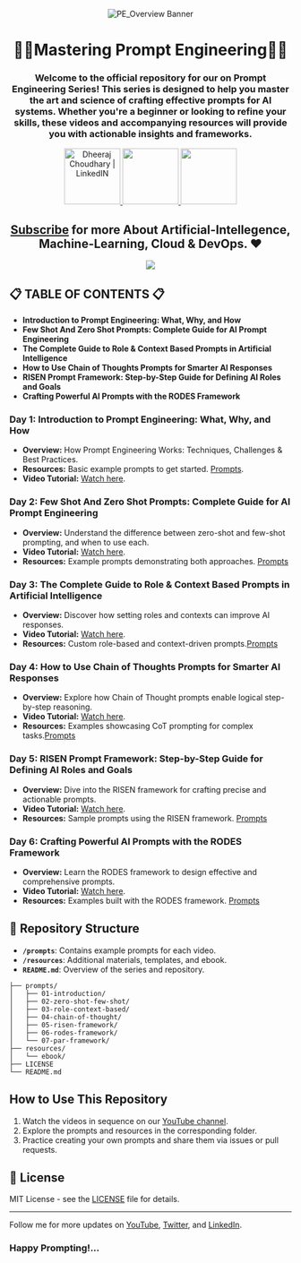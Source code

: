<div align="center">

![PE_Overview Banner](https://github.com/user-attachments/assets/d52181ef-d165-44c3-aa92-115ad280291f)


# 👨‍💻Mastering Prompt Engineering👨‍💻
### Welcome to the official repository for our on **Prompt Engineering Series!** This series is designed to help you master the art and science of crafting effective prompts for AI systems. Whether you're a beginner or looking to refine your skills, these videos and accompanying resources will provide you with actionable insights and frameworks.

<a href="https://www.linkedin.com/in/dheeraj-choudhary/" target="_blank">
  <img height="100" alt="Dheeraj Choudhary | LinkedIN"  src="https://user-images.githubusercontent.com/60597290/152035581-a7c6c0c3-65c3-4160-89c0-e90ddc1e8d4e.png"/>
</a> 

<a href="https://www.youtube.com/@dheeraj-choudhary?sub_confirmation=1">
    <img height="100" src="https://user-images.githubusercontent.com/60597290/152035929-b7f75d38-e1c2-4325-a97e-7b934b8534e2.png" />
</a>  

<a href="https://twitter.com/DheerajC30">
    <img height="100" src="https://user-images.githubusercontent.com/60597290/152035696-80cad2ec-b4dd-4552-88e6-b6b466124f5b.png" />
</a>  

## [Subscribe](https://www.youtube.com/@dheeraj-choudhary?sub_confirmation=1) for more About Artificial-Intellegence, Machine-Learning, Cloud & DevOps. ❤

<a href="https://www.buymeacoffee.com/Dheeraj3"><img src="https://img.buymeacoffee.com/button-api/?text=Buy me a coffee&emoji=&slug=Dheeraj3&button_colour=5F7FFF&font_colour=ffffff&font_family=Cookie&outline_colour=000000&coffee_colour=FFDD00"></a>

</div>

## 📋 TABLE OF CONTENTS 📋
- **Introduction to Prompt Engineering: What, Why, and How**
- **Few Shot And Zero Shot Prompts: Complete Guide for AI Prompt Engineering**
- **The Complete Guide to Role & Context Based Prompts in Artificial Intelligence**
- **How to Use Chain of Thoughts Prompts for Smarter AI Responses**
- **RISEN Prompt Framework: Step-by-Step Guide for Defining AI Roles and Goals**
- **Crafting Powerful AI Prompts with the RODES Framework**

### Day 1: Introduction to Prompt Engineering: What, Why, and How

- **Overview:** How Prompt Engineering Works: Techniques, Challenges & Best Practices.
- **Resources:** Basic example prompts to get started. [Prompts](https://github.com/dheeraj3choudhary/Mastering_Prompt_Engineering/tree/main/prompts/introduction).
- **Video Tutorial:** [Watch here](https://youtu.be/UptDGRwQhus).

### Day 2: Few Shot And Zero Shot Prompts: Complete Guide for AI Prompt Engineering

- **Overview:** Understand the difference between zero-shot and few-shot prompting, and when to use each.
- **Video Tutorial:** [Watch here](https://youtu.be/bHkhFmm_-tU).
- **Resources:** Example prompts demonstrating both approaches. [Prompts](https://github.com/dheeraj3choudhary/Mastering_Prompt_Engineering/tree/main/prompts/zero-shot-few-shot)

### Day 3: The Complete Guide to Role & Context Based Prompts in Artificial Intelligence

- **Overview:** Discover how setting roles and contexts can improve AI responses.
- **Video Tutorial:** [Watch here](https://youtu.be/cUukP3C7CD0).
- **Resources:** Custom role-based and context-driven prompts.[Prompts](https://github.com/dheeraj3choudhary/Mastering_Prompt_Engineering/tree/main/prompts/role-context-based)

### Day 4: How to Use Chain of Thoughts Prompts for Smarter AI Responses

- **Overview:** Explore how Chain of Thought prompts enable logical step-by-step reasoning.
- **Video Tutorial:** [Watch here](https://youtu.be/DWE4LiZ4R_w).
- **Resources:** Examples showcasing CoT prompting for complex tasks.[Prompts](https://github.com/dheeraj3choudhary/Mastering_Prompt_Engineering/tree/main/prompts/chain-of-thought)

### Day 5: RISEN Prompt Framework: Step-by-Step Guide for Defining AI Roles and Goals

- **Overview:** Dive into the RISEN framework for crafting precise and actionable prompts.
- **Video Tutorial:** [Watch here](https://youtu.be/5vYXqOx2IwI).
- **Resources:** Sample prompts using the RISEN framework. [Prompts](https://github.com/dheeraj3choudhary/Mastering_Prompt_Engineering/tree/main/prompts/risen-framework)

### Day 6: Crafting Powerful AI Prompts with the RODES Framework

- **Overview:** Learn the RODES framework to design effective and comprehensive prompts.
- **Video Tutorial:** [Watch here](https://youtu.be/ZveDjG7xCaw?si=M8VGFqJpf2oQB2XE).
- **Resources:** Examples built with the RODES framework. [Prompts](https://github.com/dheeraj3choudhary/Mastering_Prompt_Engineering/tree/main/prompts/rodes-framework)

## 📂 Repository Structure

- **`/prompts`**: Contains example prompts for each video.
- **`/resources`**: Additional materials, templates, and ebook.
- **`README.md`**: Overview of the series and repository.

``` 
├── prompts/
│   ├── 01-introduction/
│   ├── 02-zero-shot-few-shot/
│   ├── 03-role-context-based/
│   ├── 04-chain-of-thought/
│   ├── 05-risen-framework/
│   ├── 06-rodes-framework/
│   └── 07-par-framework/
├── resources/
│   └── ebook/
├── LICENSE
└── README.md
``` 

## How to Use This Repository

1. Watch the videos in sequence on our [YouTube channel](https://studio.youtube.com/playlist/PLz8JBMMd7yjVeEnwsv4cHQH86A_tVA9-C/videos).
2. Explore the prompts and resources in the corresponding folder.
3. Practice creating your own prompts and share them via issues or pull requests.

## 📝 License

MIT License - see the [LICENSE](https://github.com/dheeraj3choudhary/Mastering_Prompt_Engineering/tree/main?tab=MIT-1-ov-file) file for details.

---

Follow me for more updates on [YouTube](https://www.youtube.com/@dheeraj-choudhary?sub_confirmation=1), [Twitter](https://twitter.com/DheerajC30), and [LinkedIn](https://www.linkedin.com/in/dheeraj-choudhary/). 

### Happy Prompting!...
